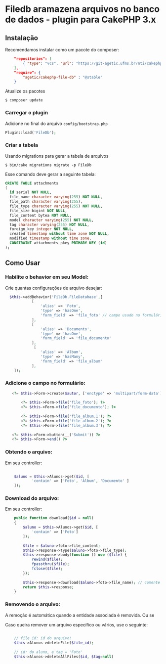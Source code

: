# Filedb aramazena arquivos no banco de dados - plugin para CakePHP 3.x

## Instalação

Recomendamos instalar como um pacote do composer:

```json
	"repositories": [
	    { "type": "vcs", "url": "https://git-agetic.ufms.br/nti/cakephp-file-database.git" }
	],
    "require": {
        "agetic/cakephp-file-db" : "@stable"
    }
```

Atualize os pacotes
```
$ composer update 
```


### Carregar o plugin

Adicione no final do arquivo `config/bootstrap.php`

```php
Plugin::load('FileDb');
```

### Criar a tabela
Usando migrations para gerar a tabela de arquivos
```
$ bin/cake migrations migrate -p FileDb
```
Esse comando deve gerar a seguinte tabela:

```sql
CREATE TABLE attachments
(
  id serial NOT NULL,
  file_name character varying(255) NOT NULL,
  file_path character varying(255),
  file_type character varying(255) NOT NULL,
  file_size bigint NOT NULL,
  file_content bytea NOT NULL,
  model character varying(255) NOT NULL,
  tag character varying(255) NOT NULL,
  foreign_key integer NOT NULL,
  created timestamp without time zone NOT NULL,
  modified timestamp without time zone,
  CONSTRAINT attachments_pkey PRIMARY KEY (id)
);

```


## Como Usar

### Habilite o behavior em seu Model:

Crie quantas configurações de arquivo desejar: 

```php
  $this->addBehavior('FileDb.FileDatabase',[
            [
                'alias' => 'Foto',
                'type' => 'hasOne',
                'form_field' => 'file_foto' // campo usado no formulário
            ],
            [
	            'alias' => 'Documento',
	            'type' => 'hasOne',
	            'form_field' => 'file_documento'
            ],
             [
	            'alias' => 'Album',
	            'type' => 'hasMany',
	            'form_field' => 'file_album'  
            ],
    ]);
```

### Adicione o campo no formulário:

```php
   <?= $this->Form->create($autor, ['enctype' => 'multipart/form-data']) ?>
   
	   <?= $this->Form->file('file_foto'); ?>
	   <?= $this->Form->file('file_documento'); ?>
	   
	   <?= $this->Form->file('file_album.1'); ?>
	   <?= $this->Form->file('file_album.2'); ?>
	   <?= $this->Form->file('file_album.3'); ?>
	   
   <?= $this->Form->button(__('Submit')) ?>
   <?= $this->Form->end() ?>
```

### Obtendo o arquivo:

Em seu controller:

```php
	
	$aluno = $this->Alunos->get($id, [
            'contain' => ['Foto', 'Album', 'Documento' ]
    ]);
```

### Download do arquivo:

Em seu controller:

```php
	public function download($id = null)
    {
        $aluno = $this->Alunos->get($id, [
            'contain' => ['Foto']
        ]);
    
        $file = $aluno->foto->file_content;
        $this->response->type($aluno->foto->file_type);
        $this->response->body(function () use ($file) {
            rewind($file);
            fpassthru($file);
            fclose($file);
        });
        
        $this->response->download($aluno->foto->file_name); // comente para não forçar o download
        return $this->response;
    }
```

### Removendo o arquivo:

A remoção é automática quando a entidade associada é removida. Ou se

Caso queira remover um arquivo específico ou vários, use o seguinte:

```php
	
	// file_id: id do arquivo!
	$this->Alunos->deleteFile($file_id);
	
	// id: do aluno, e tag = 'Foto' 
	$this->Alunos->deleteAllFiles($id, $tag=null)
	
```
